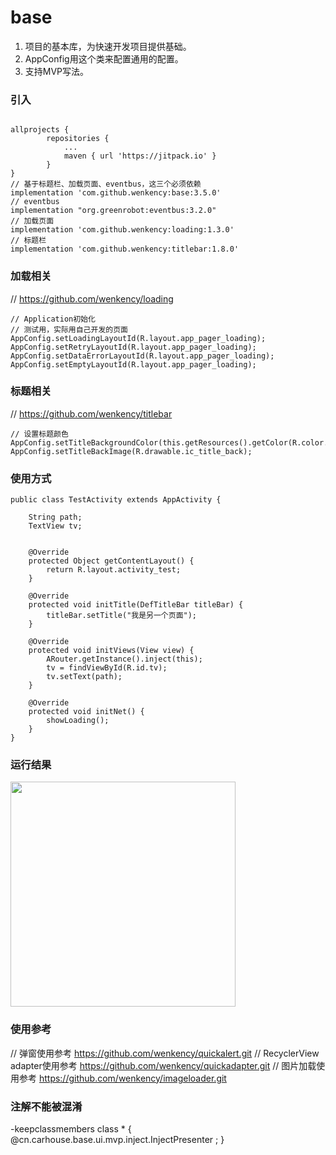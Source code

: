 # base

1. 项目的基本库，为快速开发项目提供基础。
2. AppConfig用这个类来配置通用的配置。
3. 支持MVP写法。

### 引入

```

allprojects {
		repositories {
			...
			maven { url 'https://jitpack.io' }
		}
}
// 基于标题栏、加载页面、eventbus，这三个必须依赖
implementation 'com.github.wenkency:base:3.5.0'
// eventbus
implementation "org.greenrobot:eventbus:3.2.0"
// 加载页面
implementation 'com.github.wenkency:loading:1.3.0'
// 标题栏
implementation 'com.github.wenkency:titlebar:1.8.0'

```
### 加载相关
// https://github.com/wenkency/loading
```
// Application初始化
// 测试用，实际用自己开发的页面
AppConfig.setLoadingLayoutId(R.layout.app_pager_loading);
AppConfig.setRetryLayoutId(R.layout.app_pager_loading);
AppConfig.setDataErrorLayoutId(R.layout.app_pager_loading);
AppConfig.setEmptyLayoutId(R.layout.app_pager_loading);
```
### 标题相关
// https://github.com/wenkency/titlebar
```
// 设置标题颜色
AppConfig.setTitleBackgroundColor(this.getResources().getColor(R.color.colorAccent));
AppConfig.setTitleBackImage(R.drawable.ic_title_back);
```
### 使用方式

```
public class TestActivity extends AppActivity {

    String path;
    TextView tv;


    @Override
    protected Object getContentLayout() {
        return R.layout.activity_test;
    }

    @Override
    protected void initTitle(DefTitleBar titleBar) {
        titleBar.setTitle("我是另一个页面");
    }

    @Override
    protected void initViews(View view) {
        ARouter.getInstance().inject(this);
        tv = findViewById(R.id.tv);
        tv.setText(path);
    }

    @Override
    protected void initNet() {
        showLoading();
    }
}

```

### 运行结果

<img src="screenshot/image.jpg" width="360px"/>

### 使用参考

// 弹窗使用参考
https://github.com/wenkency/quickalert.git
// RecyclerView adapter使用参考
https://github.com/wenkency/quickadapter.git
// 图片加载使用参考
https://github.com/wenkency/imageloader.git


### 注解不能被混淆
-keepclassmembers class * {
@cn.carhouse.base.ui.mvp.inject.InjectPresenter <fields>;
}

